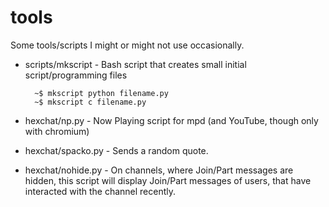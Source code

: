 tools
=====

Some tools/scripts I might or might not use occasionally.

* scripts/mkscript - Bash script that creates small initial script/programming files

        ~$ mkscript python filename.py
        ~$ mkscript c filename.py

* hexchat/np.py - Now Playing script for mpd (and YouTube, though only with chromium)
* hexchat/spacko.py - Sends a random quote.
* hexchat/nohide.py - On channels, where Join/Part messages are hidden, this script will
  display Join/Part messages of users, that have interacted with the channel recently.

